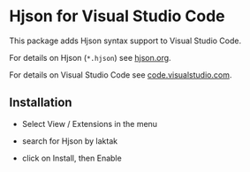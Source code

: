 # Hjson for Visual Studio Code

This package adds Hjson syntax support to Visual Studio Code.

For details on Hjson (`*.hjson`) see [hjson.org](http://hjson.org).

For details on Visual Studio Code see [code.visualstudio.com](https://code.visualstudio.com).

## Installation

- Select View / Extensions in the menu

- search for Hjson by laktak

- click on Install, then Enable
